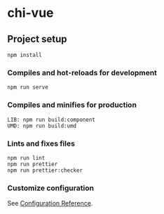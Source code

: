 # chi-vue
## Project setup
```
npm install
```

### Compiles and hot-reloads for development
```
npm run serve
```

### Compiles and minifies for production
```
LIB: npm run build:component
UMD: npm run build:umd
```

### Lints and fixes files
```
npm run lint
npm run prettier
npm run prettier:checker
```

### Customize configuration
See [Configuration Reference](https://vitejs.dev/config/).